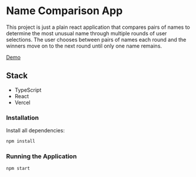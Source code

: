 # Name Comparison App

This project is just a plain react application that compares pairs of names to determine the most unusual name through multiple rounds of user selections. The user chooses between pairs of names each round and the winners move on to the next round until only one name remains.

[Demo](https://name-comparison-mhjpy6gzc-laylaroads-projects.vercel.app/)

## Stack

- TypeScript
- React
-  Vercel

### Installation

Install all dependencies:

```bash
npm install

```

### Running the Application

```bash
npm start
```
